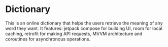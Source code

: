 # Dictionary
This is an online dictionary that helps the users retrieve the meaning of any word they want. 
It features: 
jetpack compose for building UI, 
room for local caching,
retrofit for making API requests, 
MVVM architecture and 
coroutines for asynchronous operations.
